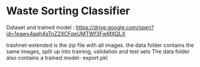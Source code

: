 # Waste Sorting Classifier


Dataset and trained model : https://drive.google.com/open?id=1eawx4aqh4sTnZ2XCFqeUMTWf3FwMXQLX

trashnet-extended is the zip file with all images.
the data folder contains the same images, split up into training, validation and test sets
The data folder also contains a trained model- export.pkl